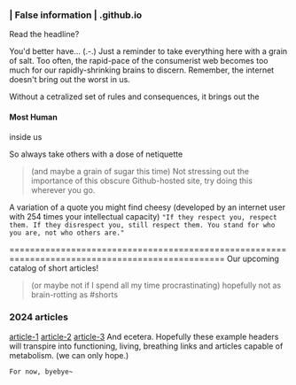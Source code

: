 ### | False information | .github.io
Read the headline?

You'd better have... (.-.)
Just a reminder to take everything here with a grain of salt.
Too often, the rapid-pace of the consumerist web becomes too much for our rapidly-shrinking brains to discern.
Remember, the internet doesn't bring out the worst in us.

Without a cetralized set of rules and consequences, it brings out the
#### **Most Human**
inside us

So always take others with a dose of netiquette
> (and maybe a grain of sugar this time)
Not stressing out the importance of this obscure Github-hosted site, try doing this wherever you go.

A variation of a quote you might find cheesy
(developed by an internet user with 254 times your intellectual capacity)
`"If they respect you, respect them. If they disrespect you, still respect them. You stand for
who you are, not who others are."`

================================================================================================
Our upcoming catalog of short articles!
> (or maybe not if I spend all my time procrastinating)
> hopefully not as brain-rotting as #shorts

### **2024 articles**
[article-1](article-1<link>)
[article-2](article-2<link>)
[article-3](article-3<link>)
And ecetera. Hopefully these example headers will transpire into functioning, living, breathing links and articles capable
of metabolism. (we can only hope.)

`For now, byebye~`
